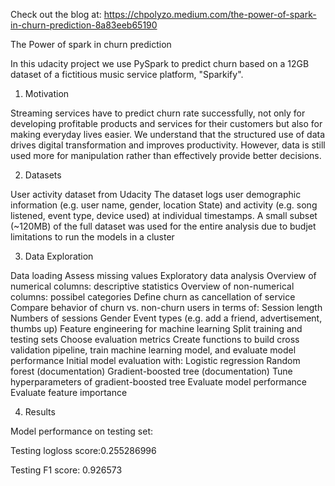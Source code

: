
Check out the blog at: https://chpolyzo.medium.com/the-power-of-spark-in-churn-prediction-8a83eeb65190

The Power of spark in churn prediction

In this udacity project we use PySpark to predict churn based on a 12GB dataset of a fictitious music service platform, "Sparkify". 

1. Motivation

Streaming services have to predict churn rate successfully, not only for developing profitable products and services for their customers but also for making everyday lives easier. We understand that the structured use of data drives digital transformation and improves productivity. However, data is still used more for manipulation rather than effectively provide better decisions.

2. Datasets

User activity dataset from Udacity
The dataset logs user demographic information (e.g. user name, gender, location State) and activity (e.g. song listened, event type, device used) at individual timestamps.
A small subset (~120MB) of the full dataset was used for the entire analysis due to budjet limitations to run the models in a cluster

3. Data Exploration

Data loading
Assess missing values
Exploratory data analysis
Overview of numerical columns: descriptive statistics
Overview of non-numerical columns: possibel categories
Define churn as cancellation of service
Compare behavior of churn vs. non-churn users in terms of:
Session length
Numbers of sessions
Gender
Event types (e.g. add a friend, advertisement, thumbs up)
Feature engineering for machine learning
Split training and testing sets
Choose evaluation metrics
Create functions to build cross validation pipeline, train machine learning model, and evaluate model performance
Initial model evaluation with:
Logistic regression
Random forest (documentation)
Gradient-boosted tree (documentation)
Tune hyperparameters of gradient-boosted tree
Evaluate model performance
Evaluate feature importance

4. Results

Model performance on testing set:

Testing logloss score:0.255286996

Testing F1 score: 0.926573
